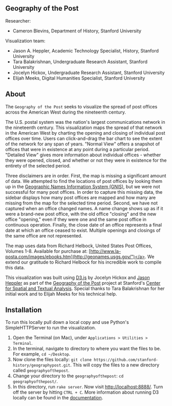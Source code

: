 Geography of the Post
---------------------

Researcher:

- Cameron Blevins, Department of History, Stanford University

Visualization team:

- Jason A. Heppler, Academic Technology Specialist, History, Stanford University
- Tara Balakrishnan, Undergraduate Research Assistant, Stanford University
- Jocelyn Hickox, Undergraduate Research Assistant, Stanford University
- Elijah Meeks, Digital Humanities Specialist, Stanford University

About
-----

The `Geography of the Post` seeks to visualize the spread of post offices across the American West during the nineteenth century.

The U.S. postal system was the nation's largest communications network in the nineteenth century. This visualization maps the spread of that network in the American West by charting the opening and closing of individual post offices over time. Users can click-and-drag the bar chart to see the extent of the network for any span of years. "Normal View" offers a snapshot of offices that were in existence at any point during a particular period. "Detailed View" gives more information about individual offices - whether they were opened, closed, and whether or not they were in existence for the entirety of the selected period. 

Three disclaimers are in order. First, the map is missing a significant amount of data. We attempted to find the locations of post offices by looking them up in the [Geographic Names Information System (GNIS)](http://geonames.usgs.gov/), but we were not successful for many post offices. In order to capture this missing data, the sidebar displays how many post offices are mapped and how many are missing from the map for the selected time period. Second, we have not captured when an office changed names. A name change shows up as if it were a brand-new post office, with the old office "closing" and the new office "opening," even if they were one and the same post office in continuous operation. Finally, the close date of an office represents a final date at which an office ceased to exist. Multiple openings and closings of the same office are not represented.

The map uses data from Richard Helbock, United States Post Offices, Volumes 1-8. Available for purchase at: [http://www.la-posta.com/images/ebooks.htm](http://geonames.usgs.gov/")</a>. We extend our gratitude to Richard Helbock for his incredible work to compile this data.

This visualization was built using [D3.js](http://d3js.org) by Jocelyn Hickox and [Jason Heppler](http://jasonheppler.org) as part of the [Geography of the Post](www.stanford.edu/group/spatialhistory/cgi-bin/site/project.php?id=1059) project at Stanford's [Center for Spatial and Textual Analysis](http://cesta.stanford.edu). Special thanks to Tara Balakrishnan for her initial work and to Elijah Meeks for his technical help.</p>

Installation
------------

To run this locally pull down a local copy and use Python's SimpleHTTPServer to 
run the visualization.

1. Open the Terminal (on Mac), under `Applications > Utilities > Terminal`.
2. In the terminal, navigate to directory to where you want the files to be. For example, `cd ~/Desktop`.
3. Now clone the files locally: `git clone https://github.com/stanford-history/geographypost.git`. 
   This will copy the files to a new directory called `geographyofthepost`.
4. Change your directory to the `geographyofthepost`: `cd geographyofthepost/`.
5. In this directory, run `rake server`. Now visit 
   [http://localhost:8888/](http://localhost:8888/). Turn off the server by 
   hitting `CTRL + C`. More information about 
   running D3 locally can be found in the [documentation](https://github.com/mbostock/d3/wiki#installing).
